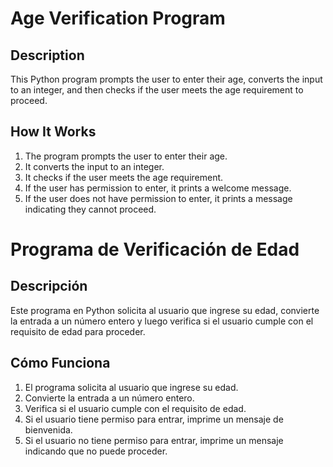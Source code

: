 # Age Verification Program

## Description

This Python program prompts the user to enter their age, converts the input to an integer, and then checks if the user meets the age requirement to proceed.

## How It Works

1. The program prompts the user to enter their age.
2. It converts the input to an integer.
3. It checks if the user meets the age requirement.
4. If the user has permission to enter, it prints a welcome message.
5. If the user does not have permission to enter, it prints a message indicating they cannot proceed.

# Programa de Verificación de Edad

## Descripción

Este programa en Python solicita al usuario que ingrese su edad, convierte la entrada a un número entero y luego verifica si el usuario cumple con el requisito de edad para proceder.

## Cómo Funciona

1. El programa solicita al usuario que ingrese su edad.
2. Convierte la entrada a un número entero.
3. Verifica si el usuario cumple con el requisito de edad.
4. Si el usuario tiene permiso para entrar, imprime un mensaje de bienvenida.
5. Si el usuario no tiene permiso para entrar, imprime un mensaje indicando que no puede proceder.